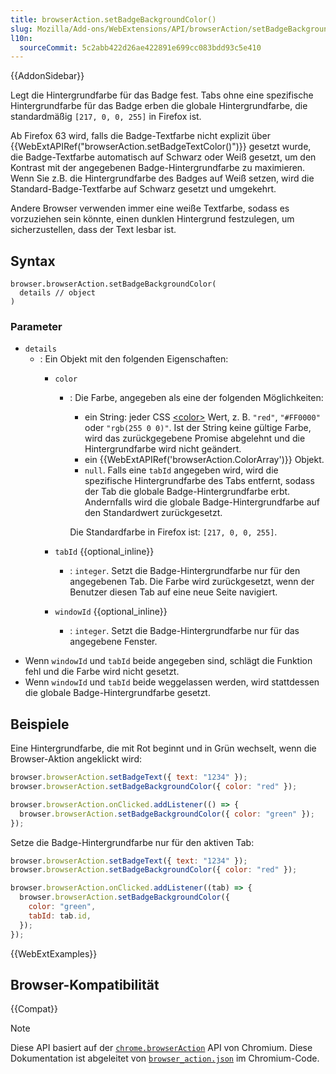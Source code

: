 ```yaml
---
title: browserAction.setBadgeBackgroundColor()
slug: Mozilla/Add-ons/WebExtensions/API/browserAction/setBadgeBackgroundColor
l10n:
  sourceCommit: 5c2abb422d26ae422891e699cc083bdd93c5e410
---
```


{{AddonSidebar}}

Legt die Hintergrundfarbe für das Badge fest. Tabs ohne eine spezifische Hintergrundfarbe für das Badge erben die globale Hintergrundfarbe, die standardmäßig `[217, 0, 0, 255]` in Firefox ist.

Ab Firefox 63 wird, falls die Badge-Textfarbe nicht explizit über {{WebExtAPIRef("browserAction.setBadgeTextColor()")}} gesetzt wurde, die Badge-Textfarbe automatisch auf Schwarz oder Weiß gesetzt, um den Kontrast mit der angegebenen Badge-Hintergrundfarbe zu maximieren. Wenn Sie z.B. die Hintergrundfarbe des Badges auf Weiß setzen, wird die Standard-Badge-Textfarbe auf Schwarz gesetzt und umgekehrt.

Andere Browser verwenden immer eine weiße Textfarbe, sodass es vorzuziehen sein könnte, einen dunklen Hintergrund festzulegen, um sicherzustellen, dass der Text lesbar ist.

## Syntax

```js-nolint
browser.browserAction.setBadgeBackgroundColor(
  details // object
)
```

### Parameter

- `details`
  - : Ein Objekt mit den folgenden Eigenschaften:
    - `color`
      - : Die Farbe, angegeben als eine der folgenden Möglichkeiten:
        - ein String: jeder CSS [\<color>](/de/docs/Web/CSS/color_value) Wert, z. B. `"red"`, `"#FF0000"` oder `"rgb(255 0 0)"`. Ist der String keine gültige Farbe, wird das zurückgegebene Promise abgelehnt und die Hintergrundfarbe wird nicht geändert.
        - ein {{WebExtAPIRef('browserAction.ColorArray')}} Objekt.
        - `null`. Falls eine `tabId` angegeben wird, wird die spezifische Hintergrundfarbe des Tabs entfernt, sodass der Tab die globale Badge-Hintergrundfarbe erbt. Andernfalls wird die globale Badge-Hintergrundfarbe auf den Standardwert zurückgesetzt.

        Die Standardfarbe in Firefox ist: `[217, 0, 0, 255]`.

    - `tabId` {{optional_inline}}
      - : `integer`. Setzt die Badge-Hintergrundfarbe nur für den angegebenen Tab. Die Farbe wird zurückgesetzt, wenn der Benutzer diesen Tab auf eine neue Seite navigiert.
    - `windowId` {{optional_inline}}
      - : `integer`. Setzt die Badge-Hintergrundfarbe nur für das angegebene Fenster.

<!---->

- Wenn `windowId` und `tabId` beide angegeben sind, schlägt die Funktion fehl und die Farbe wird nicht gesetzt.
- Wenn `windowId` und `tabId` beide weggelassen werden, wird stattdessen die globale Badge-Hintergrundfarbe gesetzt.

## Beispiele

Eine Hintergrundfarbe, die mit Rot beginnt und in Grün wechselt, wenn die Browser-Aktion angeklickt wird:

```js
browser.browserAction.setBadgeText({ text: "1234" });
browser.browserAction.setBadgeBackgroundColor({ color: "red" });

browser.browserAction.onClicked.addListener(() => {
  browser.browserAction.setBadgeBackgroundColor({ color: "green" });
});
```

Setze die Badge-Hintergrundfarbe nur für den aktiven Tab:

```js
browser.browserAction.setBadgeText({ text: "1234" });
browser.browserAction.setBadgeBackgroundColor({ color: "red" });

browser.browserAction.onClicked.addListener((tab) => {
  browser.browserAction.setBadgeBackgroundColor({
    color: "green",
    tabId: tab.id,
  });
});
```

{{WebExtExamples}}

## Browser-Kompatibilität

{{Compat}}

> [!NOTE]
> Diese API basiert auf der [`chrome.browserAction`](https://developer.chrome.com/docs/extensions/mv2/reference/browserAction#method-setBadgeBackgroundColor) API von Chromium. Diese Dokumentation ist abgeleitet von [`browser_action.json`](https://chromium.googlesource.com/chromium/src/+/master/chrome/common/extensions/api/browser_action.json) im Chromium-Code.
